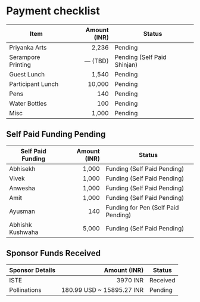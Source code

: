 # Payment checklist

| Item                 | Amount (INR) | Status |
|----------------------|-------------:|--------|
| Priyanka Arts        | 2,236        | Pending |
| Serampore Printing   | — (TBD)      | Pending (Self Paid Shinjan) |
| Guest Lunch          | 1,540        | Pending |
| Participant Lunch    | 10,000       | Pending |
| Pens                 | 140          | Pending |
| Water Bottles        | 100          | Pending |
| Misc                 | 1,000        | Pending |

## Self Paid Funding Pending

| Self Paid Funding | Amount (INR) | Status |
|-------------------|-------------:|--------|
| Abhisekh             | 1,000        | Funding (Self Paid Pending) |
| Vivek             | 1,000        | Funding (Self Paid Pending) |
| Anwesha             | 1,000        | Funding (Self Paid Pending) |
| Amit             | 1,000        | Funding (Self Paid Pending) |
| Ayusman             | 140        | Funding for Pen (Self Paid Pending) |
| Abhishk Kushwaha             | 5,000        | Funding (Self Paid Pending) |

## Sponsor Funds Received

| Sponsor Details | Amount (INR) | Status |
|-------------------|-------------:|--------|
| ISTE             | 3970 INR        | Received |
| Pollinations     | 180.99 USD ~ 15895.27 INR         | Pending |